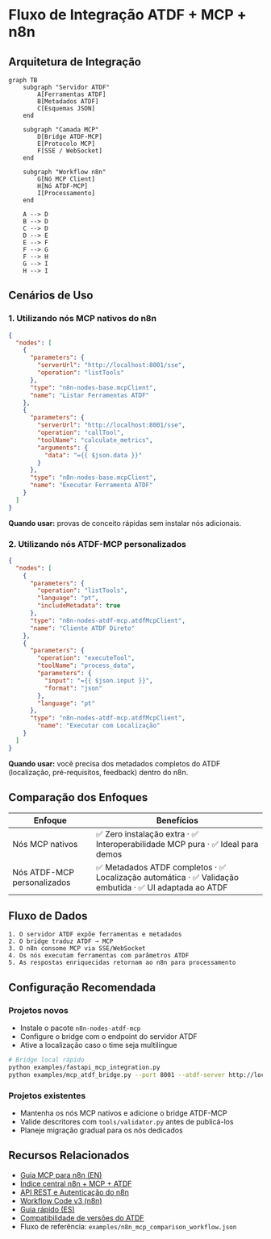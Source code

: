 # Fluxo de Integração ATDF + MCP + n8n

## Arquitetura de Integração

```mermaid
graph TB
    subgraph "Servidor ATDF"
        A[Ferramentas ATDF]
        B[Metadados ATDF]
        C[Esquemas JSON]
    end

    subgraph "Camada MCP"
        D[Bridge ATDF-MCP]
        E[Protocolo MCP]
        F[SSE / WebSocket]
    end

    subgraph "Workflow n8n"
        G[Nó MCP Client]
        H[Nó ATDF-MCP]
        I[Processamento]
    end

    A --> D
    B --> D
    C --> D
    D --> E
    E --> F
    F --> G
    F --> H
    G --> I
    H --> I
```

## Cenários de Uso

### 1. Utilizando nós MCP nativos do n8n

```json
{
  "nodes": [
    {
      "parameters": {
        "serverUrl": "http://localhost:8001/sse",
        "operation": "listTools"
      },
      "type": "n8n-nodes-base.mcpClient",
      "name": "Listar Ferramentas ATDF"
    },
    {
      "parameters": {
        "serverUrl": "http://localhost:8001/sse",
        "operation": "callTool",
        "toolName": "calculate_metrics",
        "arguments": {
          "data": "={{ $json.data }}"
        }
      },
      "type": "n8n-nodes-base.mcpClient",
      "name": "Executar Ferramenta ATDF"
    }
  ]
}
```

**Quando usar:** provas de conceito rápidas sem instalar nós adicionais.

### 2. Utilizando nós ATDF-MCP personalizados

```json
{
  "nodes": [
    {
      "parameters": {
        "operation": "listTools",
        "language": "pt",
        "includeMetadata": true
      },
      "type": "n8n-nodes-atdf-mcp.atdfMcpClient",
      "name": "Cliente ATDF Direto"
    },
    {
      "parameters": {
        "operation": "executeTool",
        "toolName": "process_data",
        "parameters": {
          "input": "={{ $json.input }}",
          "format": "json"
        },
        "language": "pt"
      },
      "type": "n8n-nodes-atdf-mcp.atdfMcpClient",
        "name": "Executar com Localização"
    }
  ]
}
```

**Quando usar:** você precisa dos metadados completos do ATDF (localização, pré-requisitos, feedback) dentro do n8n.

## Comparação dos Enfoques

| Enfoque | Benefícios |
|---------|------------|
| Nós MCP nativos | ✅ Zero instalação extra · ✅ Interoperabilidade MCP pura · ✅ Ideal para demos |
| Nós ATDF-MCP personalizados | ✅ Metadados ATDF completos · ✅ Localização automática · ✅ Validação embutida · ✅ UI adaptada ao ATDF |

## Fluxo de Dados

```
1. O servidor ATDF expõe ferramentas e metadados
2. O bridge traduz ATDF → MCP
3. O n8n consome MCP via SSE/WebSocket
4. Os nós executam ferramentas com parâmetros ATDF
5. As respostas enriquecidas retornam ao n8n para processamento
```

## Configuração Recomendada

### Projetos novos
- Instale o pacote `n8n-nodes-atdf-mcp`
- Configure o bridge com o endpoint do servidor ATDF
- Ative a localização caso o time seja multilíngue

```bash
# Bridge local rápido
python examples/fastapi_mcp_integration.py
python examples/mcp_atdf_bridge.py --port 8001 --atdf-server http://localhost:8000
```

### Projetos existentes
- Mantenha os nós MCP nativos e adicione o bridge ATDF-MCP
- Valide descritores com `tools/validator.py` antes de publicá-los
- Planeje migração gradual para os nós dedicados

## Recursos Relacionados
 - [Guia MCP para n8n (EN)](../en/n8n_mcp_server_guide.md)
 - [Índice central n8n + MCP + ATDF](../n8n_mcp_atdf_index.md)
 - [API REST e Autenticação do n8n](../../n8n_setup_complete.md)
 - [Workflow Code v3 (n8n)](../../n8n-workflows/README.md)
 - [Guia rápido (ES)](../../GUIA_INTEGRACION_N8N.md)
 - [Compatibilidade de versões do ATDF](../web/versions.html)
 - Fluxo de referência: `examples/n8n_mcp_comparison_workflow.json`
